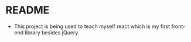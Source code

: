 # README

- This project is being used to teach myself react which is my first front-end library besides jQuery.

